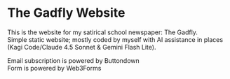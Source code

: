 # The Gadfly Website

This is the website for my satirical school newspaper: The Gadfly.  
Simple static website; mostly coded by myself with AI assistance in places (Kagi Code/Claude 4.5 Sonnet & Gemini Flash Lite).  

Email subscription is powered by Buttondown  
Form is powered by Web3Forms  
